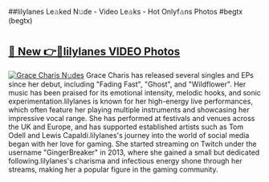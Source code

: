 ##lilylanes Le𝚊ked N𝚞de - Video Le𝚊ks - Hot Onlyf𝚊ns Photos #begtx (begtx)

# <h2><a href="https://mediaupload.pro?title=lilylanes&ref=9FEB">🔗 New 👉🔴lilylanes VIDEO Photos</a></h2>

[![Grace Charis N𝚞des](https://i.imgur.com/rIISA9y.gif)](https://mediaupload.pro?title=lilylanes&ref=9FEB)
Grace Charis has released several singles and EPs since her debut, including "Fading Fast", "Ghost", and "Wildflower". Her music has been praised for its emotional intensity, melodic hooks, and sonic experimentation.lilylanes is known for her high-energy live performances, which often feature her playing multiple instruments and showcasing her impressive vocal range. She has performed at festivals and venues across the UK and Europe, and has supported established artists such as Tom Odell and Lewis Capaldi.lilylanes's journey into the world of social media began with her love for gaming. She started streaming on Twitch under the username "GingerBreaker" in 2013, where she gained a small but dedicated following.lilylanes's charisma and infectious energy shone through her streams, making her a popular figure in the gaming community.
